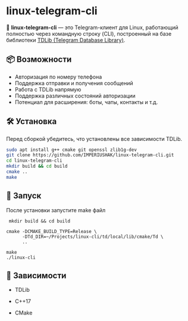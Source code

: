 # linux-telegram-cli

🚀 **linux-telegram-cli** — это Telegram-клиент для Linux, работающий полностью через командную строку (CLI), построенный на базе библиотеки [TDLib (Telegram Database Library)](https://github.com/tdlib/td).

## 📦 Возможности

- Авторизация по номеру телефона
- Поддержка отправки и получения сообщений
- Работа с TDLib напрямую
- Поддержка различных состояний авторизации
- Потенциал для расширения: боты, чаты, контакты и т.д.

## 🛠️ Установка

Перед сборкой убедитесь, что установлены все зависимости TDLib.

```bash
sudo apt install g++ cmake git openssl zlib1g-dev
git clone https://github.com/IMPERIUSHAK/linux-telegram-cli.git
cd linux-telegram-cli
mkdir build && cd build
cmake ..
make
```
## 🚀 Запуск
После установки запустите make файл

```
 mkdir build && cd build

cmake -DCMAKE_BUILD_TYPE=Release \
      -DTd_DIR=~/Projects/linux-cli/td/local/lib/cmake/Td \
      ..

make
./linux-cli
```

##  🔧 Зависимости

   * TDLib

   * C++17

   * CMake
